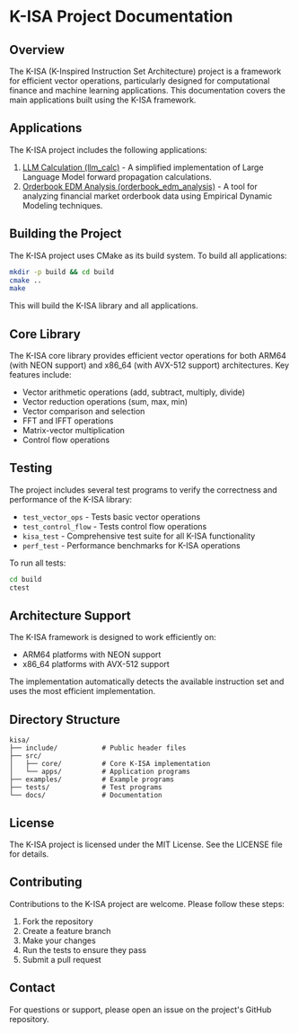 # K-ISA Project Documentation

## Overview

The K-ISA (K-Inspired Instruction Set Architecture) project is a framework for efficient vector operations, particularly designed for computational finance and machine learning applications. This documentation covers the main applications built using the K-ISA framework.

## Applications

The K-ISA project includes the following applications:

1. [LLM Calculation (llm_calc)](llm_calc.md) - A simplified implementation of Large Language Model forward propagation calculations.
2. [Orderbook EDM Analysis (orderbook_edm_analysis)](orderbook_edm_analysis.md) - A tool for analyzing financial market orderbook data using Empirical Dynamic Modeling techniques.

## Building the Project

The K-ISA project uses CMake as its build system. To build all applications:

```bash
mkdir -p build && cd build
cmake ..
make
```

This will build the K-ISA library and all applications.

## Core Library

The K-ISA core library provides efficient vector operations for both ARM64 (with NEON support) and x86_64 (with AVX-512 support) architectures. Key features include:

- Vector arithmetic operations (add, subtract, multiply, divide)
- Vector reduction operations (sum, max, min)
- Vector comparison and selection
- FFT and IFFT operations
- Matrix-vector multiplication
- Control flow operations

## Testing

The project includes several test programs to verify the correctness and performance of the K-ISA library:

- `test_vector_ops` - Tests basic vector operations
- `test_control_flow` - Tests control flow operations
- `kisa_test` - Comprehensive test suite for all K-ISA functionality
- `perf_test` - Performance benchmarks for K-ISA operations

To run all tests:

```bash
cd build
ctest
```

## Architecture Support

The K-ISA framework is designed to work efficiently on:

- ARM64 platforms with NEON support
- x86_64 platforms with AVX-512 support

The implementation automatically detects the available instruction set and uses the most efficient implementation.

## Directory Structure

```
kisa/
├── include/           # Public header files
├── src/
│   ├── core/          # Core K-ISA implementation
│   └── apps/          # Application programs
├── examples/          # Example programs
├── tests/             # Test programs
└── docs/              # Documentation
```

## License

The K-ISA project is licensed under the MIT License. See the LICENSE file for details.

## Contributing

Contributions to the K-ISA project are welcome. Please follow these steps:

1. Fork the repository
2. Create a feature branch
3. Make your changes
4. Run the tests to ensure they pass
5. Submit a pull request

## Contact

For questions or support, please open an issue on the project's GitHub repository. 